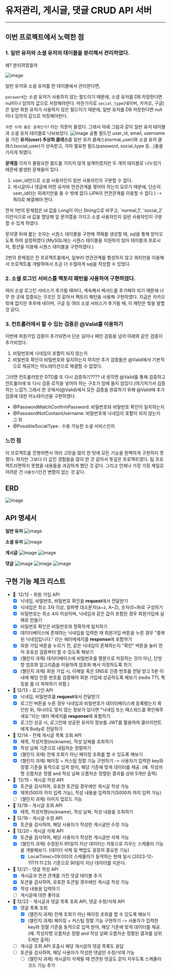 # 유저관리, 게시글, 댓글 CRUD API 서버
---
## 이번 프로젝트에서 노력한 점
### 1. 일반 유저와 소셜 유저의 테이블을 분리해서 관리하였다.
왜? 분리하였을까

![image](https://github.com/mistarson/plus-assignment/assets/40788498/a867bfb0-003d-4930-8456-10a0afc5ea5a)


일반 유저와 소셜 유저를 한 테이블에서 관리한다면,

`password`는 소셜 유저가 사용하지 않는 필드이기 때문에, 소셜 유저를 DB 저장한다면 null이나 임의의 값으로 저장해야한다.
마찬가지로 `social_type`(네이버, 카카오, 구글)은 일반 회원 유저가 사용하지 않은 필드이기 때문에, 일반 유저를 DB 저장한다면 null이나 임의의 값으로 저장해야한다.

`과연 이게 옳은 설계인가?` 라는 의문이 들었다.
그래서 아래 그림과 같이 일반 유저 테이블과 소셜 유저 테이블로 나눠보았다.
![image](https://github.com/mistarson/plus-assignment/assets/40788498/b10aef4e-c44c-4b6c-aaf8-2d9843371aca)
공통 필드인 user_id, email, username을 가진 **유저(user) 추상화 클래스**를 일반 유저 클래스(normal_user)와 소셜 유저 클래스(social_user)가 상속받고, 각자 필요한 필드(password, social_type 등...)들을 가지게 하였다.

**문제점**
각자가 불필요한 필드를 가지지 않게 설계하였지만 두 개의 테이블로 나누었기 때문에 발생한 문제들이 있다.
1. user_id만으로 소셜 사용자인지 일반 사용자인지 구분할 수 없다.
2. 게시글이나 댓글에 어떤 유저와 연관관계를 맺어야 하는지 모르기 때문에, 단순히 user_id라는 외래키만을 둘 수 밖에 없다.(JPA의 연관관계를 이용할 수 없다.) -> 쿼리로 해결해야 한다.

먼저 1번의 문제점은 id 값을 Long이 아닌 String으로 바꾸고, `normal_1', 'social_2' 이런식으로 id 값을 할당해 앞 문자열을 가지고 소셜 사용자인지 일반 사용자인지 구분할 수 있게 하였다.

문자열 뒤에 붙는 숫자는 시퀀스 테이블을 구현해 객체를 생성할 때, sql을 통해 받아오도록 하여 설정하였다.(MySQL에는 시퀀스 테이블을 지원하지 않아 테이블과 프로시저, 펑션을 이용해 시퀀스 테이블을 구현하였다.)

2번의 문제점은 전 프로젝트를에서, 일부러 연관관계를 형성하지 않고 쿼리만을 이용해서 프로젝트를 개발하여서 조금 더 수월하게 sql을 작성할 수 있었다.


### 2. 소셜 로그인 서비스를 팩토리 패턴을 사용하여 구현하였다.
여러 소셜 로그인 서비스가 추가될 때마다, 계속해서 메서드를 추가해야 되기 때문에 너무 한 곳에 집중되는 구조인 것 같아서 팩토리 패턴을 사용해 구현하였다.
지금은 카카오밖에 없지만 추후에 네이버, 구글 등 여러 소셜 서비스가 추가될 때, 이 패턴은 빛을 발할 것 같다. 


### 3. 컨트롤러에서 할 수 있는 검증은 @Valid를 이용하기
이번에 회원가입 검증이 추가되면서 단순 길이나 패턴 검증을 넘어 아래와 같은 검증이 추가되었다.
1. 비밀번호에 닉네임이 포함이 되지 않는지
2. 비밀번호 확인이 비밀번호와 일치하는지
하지만 추가 검증들은 @Valid에서 기본적으로 제공하는 어노테이션으로 해결할 수 없었다.

그러면 컨트롤러받은 DTO를 또 다시 검증하기???? 내 생각엔 @Valid를 통해 검증하고 컨트롤러에 또 다시 검증 로직을 넣어야 하는 구조가 맘에 들지 않았다.(여기저기서 검증하는 느낌?)
그래서 한 곳에서(@Valid)에서 모든 검증을 완료하기 위해 @Valid에 추가 검증에 대한 어노테이션을 구현하였다.
- @PasswordMatchConfirmPassword: 비밀번호와 비밀번호 확인이 일치하는지
- @PasswordNotContainUsername: 비밀번호에 닉네임이 포함이 되지 않는지
그 외
- @PossibleSocialType : 수용 가능한 소셜 서비스인지

### 느낀 점
이 프로젝트를 진행하면서 여러 고민을 많이 한 탓에 모든 기능을 완벽하게 구현하지 못했다. 하지만 그보다 더 값진 경험들을 많이 한 것 같아서 뜻깊은 프로젝트였다. 팀 프로젝트라면하지 못했을 내용들을 과감하게 했던 것 같다. 그리고 언제나 가장 가장 제일로 어려운 건 `이름짓기`인건 변함이 없는 것 같다.

## ERD
![image](https://github.com/mistarson/plus-assignment/assets/40788498/cecf40d7-6ac9-4d47-9a49-8d323b4dbabe)

## API 명세서
**일반 유저**
![image](https://github.com/mistarson/plus-assignment/assets/40788498/27327339-4df1-414b-a0ee-47a7e5dd4a17)

**소셜 유저**
![image](https://github.com/mistarson/plus-assignment/assets/40788498/6f624a06-6431-4d86-b0ad-0d5379e69537)

**게시글**
![image](https://github.com/mistarson/plus-assignment/assets/40788498/2441633b-cee5-4179-862f-c0d56238bd5e)
![image](https://github.com/mistarson/plus-assignment/assets/40788498/98e3d7c5-c017-4cce-9736-2eeeefaa1c67)

**댓글**
![image](https://github.com/mistarson/plus-assignment/assets/40788498/a7d6e5eb-8537-4288-b851-ab902f71e3fd)
![image](https://github.com/mistarson/plus-assignment/assets/40788498/5950d351-2b52-46ba-b5bf-e0c731a7fd18)
![image](https://github.com/mistarson/plus-assignment/assets/40788498/a8ee8829-377b-497d-a2ae-abbe65d7f037)

## 구현 기능 체크 리스트
- 💬  12/12 - 회원 가입 API
    - [x]  닉네임, 비밀번호, 비밀번호 확인을 **request**에서 전달받기
    - [x]  닉네임은 최소 3자 이상, 알파벳 대소문자(a~z, A~Z), 숫자(0~9)로 구성하기
    - [x]  비밀번호는 최소 4자 이상이며, 닉네임과 같은 값이 포함된 경우 회원가입에 실패로 만들기
    - [x]  비밀번호 확인은 비밀번호와 정확하게 일치하기
    - [x]  데이터베이스에 존재하는 닉네임을 입력한 채 회원가입 버튼을 누른 경우 "중복된 닉네임입니다." 라는 에러메세지를 **response**에 포함하기
    - [x]  회원 가입 버튼을 누르기 전, 같은 닉네임이 존재하는지 "확인" 버튼을 눌러 먼저 유효성 검증부터 할 수 있도록 해보기
    - [x]  (챌린지 과제) 데이터베이스에 비밀번호를 평문으로 저장하는 것이 아닌, 단방향 암호화 알고리즘을 이용하여 암호화 해서 저장하도록 하기
    - [x]  (챌린지 과제) 회원 가입 시, 이메일 혹은 SNS로 인증 번호를 전달 받고 5분 이내에 해당 인증 번호를 검증해야 회원 가입에 성공하도록 해보기 (redis TTL 특징을 좀 더 파악하기 위함.)

- 💬 12/13 - 로그인 API
    - [x]  닉네임, 비밀번호를 **request**에서 전달받기
    - [x]  로그인 버튼을 누른 경우 닉네임과 비밀번호가 데이터베이스에 등록됐는지 확인한 뒤, 하나라도 맞지 않는 정보가 있다면 "닉네임 또는 패스워드를 확인해주세요."라는 에러 메세지를 **response**에 포함하기
    - [x]  로그인 성공 시, 로그인에 성공한 유저의 정보를 JWT를 활용하여 클라이언트에게 Body로 전달하기

- 💬 12/14 - 전체 게시글 목록 조회 API
    - [x]  제목, 작성자명(nickname), 작성 날짜를 조회하기
    - [x]  작성 날짜 기준으로 내림차순 정렬하기
    - [x]  (챌린지 과제) 전체 조회가 아닌 페이징 조회를 할 수 있도록 해보기
    - [x]  (챌린지 과제) 페이징 + 커스텀 정렬 기능 구현하기 -> 사용자가 입력한 key와 정렬 기준을 동적으로 입력 받아, 해당 기준에 맞게 데이터를 제공. (예. 작성자명 오름차순 정렬 and 작성 날짜 오름차순 정렬된 결과를 상위 5개만 출력)

- 💬  12/15 - 게시글 작성 API
    - [x]  토큰을 검사하여, 유효한 토큰일 경우에만 게시글 작성 가능
    - [x]  제목(500자 까지 입력 가능), 작성 내용을 입력하기(5000자 까지 입력 가능)
    - [ ]  (챌린지 과제) 이미지 업로드 가능

- 💬 12/18 - 게시글 조회 API
    - [x] 제목, 작성자명(nickname), 작성 날짜, 작성 내용을 조회하기

- 💬 12/19 - 게시글 수정 API
    - [x] 토큰을 검사하여, 해당 사용자가 작성한 게시글만 수정 가능

- 💬 12/20 - 게시글 삭제 API
    - [x]  토큰을 검사하여, 해당 사용자가 작성한 게시글만 삭제 가능
    - [x]  (챌린지 과제) 수정된지 90일이 지난 데이터는 자동으로 지우는 스케줄러 기능을 개발해보기. (데이터 삭제 및 백업도 굉장히 중요한 기능)
        - [x]  LocalTime(+09:00)의 스케줄러가 동작하는 현재 일시 (2023-12-11T11:11:23) 기준으로 90일이 지난 데이터를 지운다.

- 💬 12/21 - 댓글 작성 API
    - [x]  게시글과 연관 관계를 가진 댓글 테이블 추가
    - [x]  토큰을 검사하여, 유효한 토큰일 경우에만 게시글 작성 가능
    - [x]  작성 내용을 입력하기
    - [ ]  게시글에 대한 좋아요

- 💬 12/22 - 게시글과 댓글 목록 조회 API, 댓글 수정/삭제 API
    - [x]  댓글 목록 조회
        - [x]  (챌린지 과제) 전체 조회가 아닌 페이징 조회를 할 수 있도록 해보기
        - [x]  (챌린지 과제) 페이징 + 커스텀 정렬 기능 구현하기 -> 사용자가 입력한 key와 정렬 기준을 동적으로 입력 받아, 해당 기준에 맞게 데이터를 제공. (예. 작성자명 오름차순 정렬 and 작성 날짜 오름차순 정렬된 결과를 상위 5개만 출력)
    - [ ]  게시글 조회 API 호출시 해당 게시글의 댓글 목록도 응답
    - [ ]  토큰을 검사하여, 해당 사용자가 작성한 댓글만 수정/삭제 가능
        - [ ]  (챌린지 과제) 게시글이 삭제될 때 연관된 댓글도 같이 지우도록 스케줄러 코드 기능 추가
